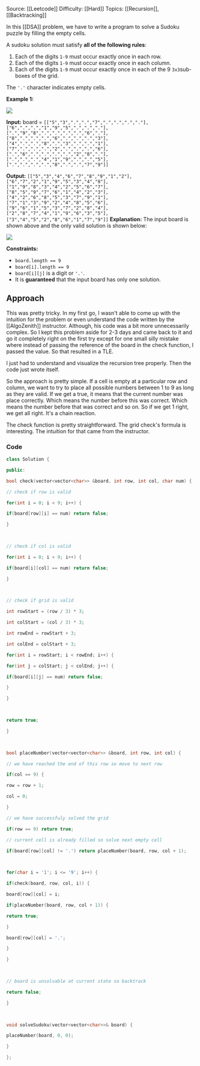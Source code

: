 Source: [[Leetcode]]
Difficulty: [[Hard]]
Topics: [[Recursion]], [[Backtracking]] 

In this [[DSA]] problem, we have to write a program to solve a Sudoku puzzle by filling the empty cells.

A sudoku solution must satisfy **all of the following rules**:

1. Each of the digits `1-9` must occur exactly once in each row.
2. Each of the digits `1-9` must occur exactly once in each column.
3. Each of the digits `1-9` must occur exactly once in each of the 9 `3x3`sub-boxes of the grid.

The `'.'` character indicates empty cells.

**Example 1:**

![](https://upload.wikimedia.org/wikipedia/commons/thumb/f/ff/Sudoku-by-L2G-20050714.svg/250px-Sudoku-by-L2G-20050714.svg.png)

**Input:** board = `[["5","3",".",".","7",".",".",".","."],["6",".",".","1","9","5",".",".","."],[".","9","8",".",".",".",".","6","."],["8",".",".",".","6",".",".",".","3"],["4",".",".","8",".","3",".",".","1"],["7",".",".",".","2",".",".",".","6"],[".","6",".",".",".",".","2","8","."],[".",".",".","4","1","9",".",".","5"],[".",".",".",".","8",".",".","7","9"]]`

**Output:** `[["5","3","4","6","7","8","9","1","2"],["6","7","2","1","9","5","3","4","8"],["1","9","8","3","4","2","5","6","7"],["8","5","9","7","6","1","4","2","3"],["4","2","6","8","5","3","7","9","1"],["7","1","3","9","2","4","8","5","6"],["9","6","1","5","3","7","2","8","4"],["2","8","7","4","1","9","6","3","5"],["3","4","5","2","8","6","1","7","9"]]`
**Explanation:** The input board is shown above and the only valid solution is shown below:

![](https://upload.wikimedia.org/wikipedia/commons/thumb/3/31/Sudoku-by-L2G-20050714_solution.svg/250px-Sudoku-by-L2G-20050714_solution.svg.png)

**Constraints:**

- `board.length == 9`
- `board[i].length == 9`
- `board[i][j]` is a digit or `'.'`.
- It is **guaranteed** that the input board has only one solution.

## Approach 
This was pretty tricky. In my first go, I wasn't able to come up with the intuition for the problem or even understand the code written by the [[AlgoZenith]] instructor. Although, his code was a bit more unnecessarily complex. So I kept this problem aside for 2-3 days and came back to it and go it completely right on the first try except for one small silly mistake where instead of passing the reference of the board in the check function, I passed the value. So that resulted in a TLE.

I just had to understand and visualize the recursion tree properly. Then the code just wrote itself. 

So the approach is pretty simple. If a cell is empty at a particular row and column, we want to try to place all possible numbers between 1 to 9 as long as they are valid. If we get a true, it means that the current number was place correctly. Which means the number before this was correct. Which means the number before that was correct and so on. So if we get 1 right, we get all right. It's a chain reaction.

The check function is pretty straightforward. The grid check's formula is interesting. The intuition for that came from the instructor. 

### Code 
``` cpp
class Solution {

public:

bool check(vector<vector<char>> &board, int row, int col, char num) {

// check if row is valid

for(int i = 0; i < 9; i++) {

if(board[row][i] == num) return false;

}

  

// check if col is valid

for(int i = 0; i < 9; i++) {

if(board[i][col] == num) return false;

}

  

// check if grid is valid

int rowStart = (row / 3) * 3;

int colStart = (col / 3) * 3;

int rowEnd = rowStart + 3;

int colEnd = colStart + 3;

for(int i = rowStart; i < rowEnd; i++) {

for(int j = colStart; j < colEnd; j++) {

if(board[i][j] == num) return false;

}

}

  

return true;

}

  

bool placeNumber(vector<vector<char>> &board, int row, int col) {

// we have reached the end of this row so move to next row

if(col == 9) {

row = row + 1;

col = 0;

}

// we have successfuly solved the grid

if(row == 9) return true;

// current cell is already filled so solve next empty cell

if(board[row][col] != '.') return placeNumber(board, row, col + 1);

  

for(char i = '1'; i <= '9'; i++) {

if(check(board, row, col, i)) {

board[row][col] = i;

if(placeNumber(board, row, col + 1)) {

return true;

}

board[row][col] = '.';

}

}

  

// board is unsolvable at current state so backtrack

return false;

}

  

void solveSudoku(vector<vector<char>>& board) {

placeNumber(board, 0, 0);

}

};
```
